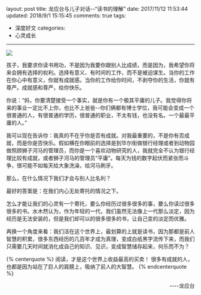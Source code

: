 layout: post
title: 龙应台与儿子对话--“读书的理解”
date: 2017/11/12 11:53:44
updated: 2018/9/1 15:15:45
comments: true
tags:
- 深度好文
categories:
- 心灵成长
---
<img src="https://eisenhao.coding.net/p/eisenhao/d/eisenhao/git/raw/master/uploads/Meanning-reading.jpg" class="full-image" />

孩子，我要求你读书用功，不是因为我要你跟别人比成绩，而是因为，我希望你将来会拥有选择的权利。选择有意义、有时间的工作，而不是被迫谋生。当你的工作在你心中有意义，你就有成就感。当你的工作给你时间，不剥夺你的生活，你就有尊严。成就感和尊严，给你快乐。
<!-- more -->

你说：“妈，你要清楚接受一个事实，就是你有一个极其平庸的儿子。我觉得你将来的事业一定比不上你，也比不上爸爸--你们俩都有博士学位，我可能会变成一个很普通的人，有很普通的学历，很普通的职业，不太有钱，也没有名。一个最最平庸的人。”

我可以现在告诉你：我真的不在乎你是否有成就。对我最重要的，不是你有否成就，而是你是否快乐。假如横在你眼前的选择是到华尔街做银行经理或者到动物园做照顾狮子河马的管理员，而你是一个喜欢动物研究的人，我就完全不认为银行经理比较有成就，或者狮子河马的管理员“平庸”。每天为钱的数字起伏而紧张而斗争，很可能不如每天给大象洗澡，给河马刷牙。

那么，在什么情况下我们才会与别人比名利？

最好的答案是：在我们内心无处寄托的情况之下。

怎么才能让我们的心灵有一个寄托，要么你经历过很多很多的事，要么你读过很多很多的书。水木然认为，作为年轻的一代，我们虽然无法像上一代那么淡定，因为经历是无法安装的，但是我们却可以的很多很多的书，让自己变的淡定而优雅。

再换一个角度来看：我们活在这个世界上，最划算的上就是读书，因为那都是前人智慧的积累，很多东西经历的几百年才成为真理，变成白纸黑字流传下来，而我们只需要几天时间就消化成自己的知识、见识，变成智慧储存起来，何乐而不为？

{% centerquote %}
阅读，才是这个世界上收益最高的买卖！
很多有成就的人，也都是因为站在了巨人的肩膀上，吸纳了前人的大智慧。
{% endcenterquote %}

<div align = right>----龙应台</div>
